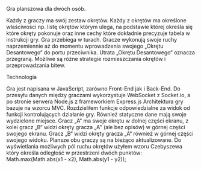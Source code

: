 Gra planszowa dla dwóch osób.

Każdy z graczy ma swój zestaw okrętów. Każdy z okrętów ma określone właściwości np. listę okrętów którym ulega, na podstawie której określa się które okręty pokonuje oraz inne cechy które dokładnie precyzuje tabela w instrukcji gry.
Gra przebiega w turach. Gracze wykonują swoje ruchy naprzemiennie aż do momentu wprowadzenia swojego „Okrętu Desantowego“ do portu przeciwnika. Utrata „Okrętu Desantowego“ oznacza przegraną. Możliwe są różne strategie rozmieszczania okrętów i przeprowadzania bitew.

Technologia

Gra jest napisana w JavaScript, zarówno Front-End jak i Back-End. Do przesyłu danych między graczami wykorzystuje WebSocket z Socket.io, a po stronie serwera Node.js z frameworkiem Express.js
Architektura gry bazuje na wzorcu MVC. Rozdzieliłem funkcje odpowiedzialne za widok od funkcji kontrolujących działanie gry. Również statyczne dane mają swoje wydzielone miejsce.
Gracz „A“ ma swoje okrętu w dolnej części ekranu, z kolei gracz „B“ widzi okręty gracza „A" (ale bez opisów) w górnej części swojego ekranu. Gracz „B“ widzi okręty gracza „A“ również w górnej części swojego widoku.
Plansze obu graczy są na bieżąco aktualizowane.
Do wyświetlania możliwych pól ruchu okrętów użyłem wzoru Czebyszewa który określa odległość w przestrzeni dwóch punktów: Math.max(Math.abs(x1 - x2), Math.abs(y1 - y2));


